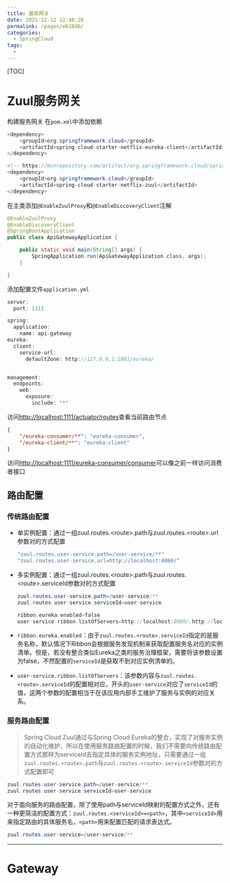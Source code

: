 ```yaml
---
title: 服务网关
date: 2021-12-12 12:48:26
permalink: /pages/e610d6/
categories:
  - SpringCloud
tags:
  - 
---
```

[TOC]

# Zuul服务网关

构建服务网关
在`pom.xml`中添加依赖

``` Java
<dependency>
    <groupId>org.springframework.cloud</groupId>
    <artifactId>spring-cloud-starter-netflix-eureka-client</artifactId>
</dependency>

<!-- https://mvnrepository.com/artifact/org.springframework.cloud/spring-cloud-starter-netflix-zuul -->
<dependency>
    <groupId>org.springframework.cloud</groupId>
    <artifactId>spring-cloud-starter-netflix-zuul</artifactId>
</dependency>
```

在主类添加`@EnableZuulProxy`和`@EnableDiscoveryClient`注解

``` Java
@EnableZuulProxy
@EnableDiscoveryClient
@SpringBootApplication
public class ApiGatewayApplication {

    public static void main(String[] args) {
        SpringApplication.run(ApiGatewayApplication.class, args);
    }

}
```

添加配置文件`application.yml`

``` Java
server:
  port: 1111

spring:
  application:
    name: api-gateway
eureka:
  client:
    service-url:
      defaultZone: http://127.0.0.1:1001/eureka/


management:
  endpoints:
    web:
      exposure:
        include: "*"
```

访问<http://localhost:1111/actuator/routes>查看当前路由节点

``` JSON
{
    "/eureka-consumer/**": "eureka-consumer",
    "/eureka-client/**": "eureka-client"
}
```

访问<http://localhost:1111/eureka-consumer/consumer>可以像之前一样访问消费者接口

## 路由配置

### 传统路由配置

* 单实例配置：通过一组zuul.routes.\<route>.path与zuul.routes.\<route>.url参数对的方式配置
  
  ``` Java
  "zuul.routes.user-service.path=/user-service/**"
  "zuul.routes.user-service.url=http://localhost:8080/"
  ```
  
* 多实例配置：通过一组zuul.routes.\<route>.path与zuul.routes.\<route>.serviceId参数对的方式配置
  
    ``` Java
    zuul.routes.user-service.path=/user-service/**
    zuul.routes.user-service.serviceId=user-service
    
    ribbon.eureka.enabled=false
    user-service.ribbon.listOfServers=http://localhost:8080/,http://localhost:8081/
    ```

* `ribbon.eureka.enabled`：由于`zuul.routes.<route>.serviceId`指定的是服务名称，默认情况下Ribbon会根据服务发现机制来获取配置服务名对应的实例清单。但是，若没有整合类似Eureka之类的服务治理框架，需要将该参数设置为false，不然配置的`serviceId`是获取不到对应实例清单的。
* `user-service.ribbon.listOfServers`：该参数内容与`zuul.routes.<route>.serviceId`的配置相对应，开头的`user-service`对应了`serviceId`的值，这两个参数的配置相当于在该应用内部手工维护了服务与实例的对应关系。

### 服务路由配置

>Spring Cloud Zuul通过与Spring Cloud Eureka的整合，实现了对服务实例的自动化维护，所以在使用服务路由配置的时候，我们不需要向传统路由配置方式那样为serviceId去指定具体的服务实例地址，只需要通过一组`zuul.routes.<route>.path`与`zuul.routes.<route>.serviceId`参数对的方式配置即可

``` Java
zuul.routes.user-service.path=/user-service/**
zuul.routes.user-service.serviceId=user-service
```

对于面向服务的路由配置，除了使用path与serviceId映射的配置方式之外，还有一种更简洁的配置方式：`zuul.routes.<serviceId>=<path>`，其中`<serviceId>`用来指定路由的具体服务名，`<path>`用来配置匹配的请求表达式。

``` Java
zuul.routes.user-service=/user-service/**
```

***

# Gateway